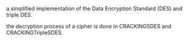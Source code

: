 a simplified implementation of the Data Encryption Standard (DES) and triple DES. 

the decryption process of a cipher is done in CRACKINGSDES and CRACKINGTripleSDES.
